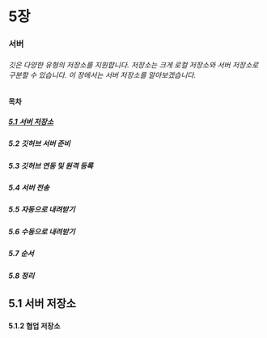 # 5장
### 서버
###### 깃은 다양한 유형의 저장소를 지원합니다. 저장소는 크게 로컬 저장소와 서버 저장소로 구분할 수 있습니다. 이 장에서는 서버 저장소를 알아보겠습니다.

#### 목차
##### [5.1 서버 저장소](#5-1-서버-저장소)
##### 5.2 깃허브 서버 준비
##### 5.3 깃허브 연동 및 원격 등록
##### 5.4 서버 전송
##### 5.5 자동으로 내려받기
##### 5.6 수동으로 내려받기
##### 5.7 순서
##### 5.8 정리


## 5.1 서버 저장소
#### 5.1.2 협업 저장소
